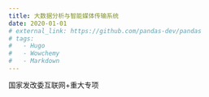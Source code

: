 ```yaml
---
title: 大数据分析与智能媒体传输系统
date: 2020-01-01
# external_link: https://github.com/pandas-dev/pandas
# tags:
#   - Hugo
#   - Wowchemy
#   - Markdown
---
```


<!-- Flexible and powerful data analysis / manipulation library for Python, providing labeled data structures. -->
国家发改委互联网+重大专项
<!--more-->
